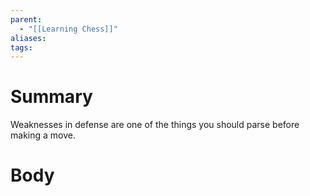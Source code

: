 ```yaml
---
parent:
  - "[[Learning Chess]]"
aliases: 
tags:
---
```

# Summary 
Weaknesses in defense are one of the things you should parse before making a move.
# Body
